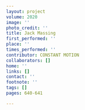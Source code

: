 ```yaml
---
layout: project
volume: 2020
image: ''
photo_credit: ''
title: Jack Massing
first_performed: ''
place: ''
times_performed: ''
contributor: CONSTANT MOTION
collaborators: []
home: ''
links: []
contact: ''
footnote: ''
tags: []
pages: 640-641

---
```




